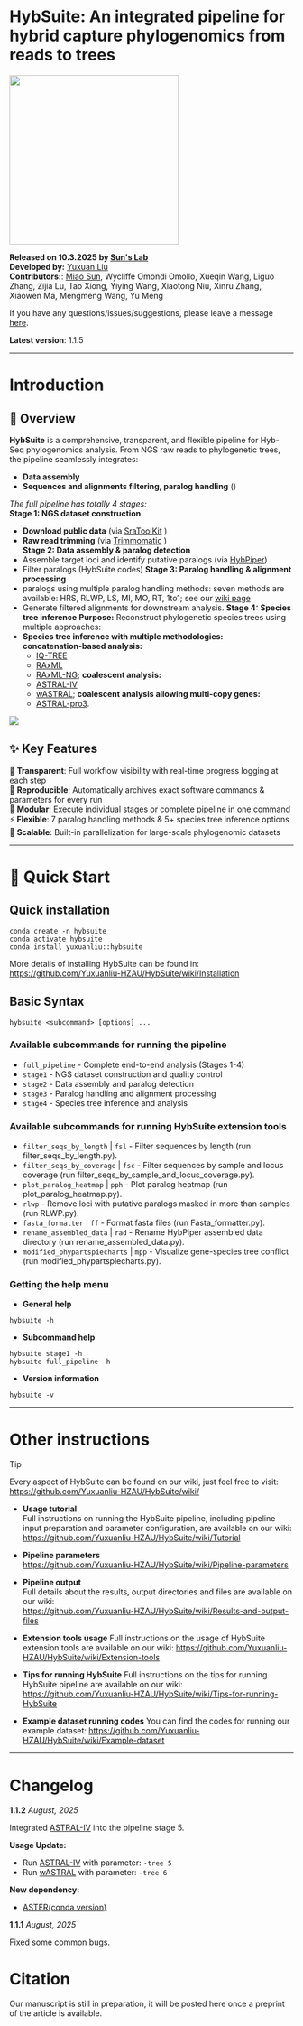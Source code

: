 # HybSuite: An integrated pipeline for hybrid capture phylogenomics from reads to trees

<img src="https://github.com/Yuxuanliu-HZAU/HybSuite/blob/master/images/HybSuite_logo.png" width="300" height="auto">

**Released on 10.3.2025 by [Sun's Lab](https://github.com/SunLab-MiaoPu)**  
**Developed by:** [Yuxuan Liu](https://github.com/Yuxuanliu-HZAU)  
**Contributors:**: [Miao Sun](https://github.com/Cactusolo), Wycliffe Omondi Omollo, Xueqin Wang, Liguo Zhang, Zijia Lu, Tao Xiong, Yiying Wang, Xiaotong Niu, Xinru Zhang, Xiaowen Ma, Mengmeng Wang, Yu Meng  

If you have any questions/issues/suggestions, please leave a message [here](https://github.com/Yuxuanliu-HZAU/HybSuite/issues).  

**Latest version**: 1.1.5

---

# Introduction

## 🧬 Overview

**HybSuite** is a comprehensive, transparent, and flexible pipeline for Hyb-Seq phylogenomics analysis. From NGS raw reads to phylogenetic trees, the pipeline seamlessly integrates:     
- **Data assembly**     
- **Sequences and alignments filtering, paralog handling** ()    


*The full pipeline has totally 4 stages:*    
**Stage 1: NGS dataset construction**    
  - **Download public data** (via [SraToolKit]() )
  - **Raw read trimming** (via [Trimmomatic]() )   
**Stage 2: Data assembly & paralog detection**    
  - Assemble target loci and identify putative paralogs (via [HybPiper](https://github.com/mossmatters/HybPiper))
  - Filter paralogs (HybSuite codes)
**Stage 3: Paralog handling & alignment processing**    
  - paralogs using multiple paralog handling methods:
    seven methods are available: HRS, RLWP, LS, MI, MO, RT, 1to1; see our [wiki page](https://github.com/Yuxuanliu-HZAU/HybSuite/wiki/Tutorial)
  - Generate filtered alignments for downstream analysis.
**Stage 4: Species tree inference**
  **Purpose:** Reconstruct phylogenetic species trees using multiple approaches:
  - **Species tree inference with multiple methodologies:**    
    **concatenation-based analysis:**    
    - [IQ-TREE](https://github.com/iqtree/iqtree2)
    - [RAxML](https://github.com/stamatak/standard-RAxML)
    - [RAxML-NG](https://github.com/amkozlov/raxml-ng);
    **coalescent analysis:**    
    - [ASTRAL-IV](https://github.com/chaoszhang/ASTER/blob/master/tutorial/astral4.md)
    - [wASTRAL](https://github.com/chaoszhang/ASTER/blob/master/tutorial/wastral.md);
    **coalescent analysis allowing multi-copy genes:**    
    - [ASTRAL-pro3](https://github.com/chaoszhang/ASTER/blob/master/tutorial/astral-pro3.md).

![](https://github.com/Yuxuanliu-HZAU/HybSuite/blob/master/images/HybSuite-workflow.png)

## ✨ Key Features

🔄 **Transparent**: Full workflow visibility with real-time progress logging at each step    
📝 **Reproducible**: Automatically archives exact software commands & parameters for every run      
🧩 **Modular**: Execute individual stages or complete pipeline in one command    
⚡ **Flexible**: 7 paralog handling methods & 5+ species tree inference options    
🚀 **Scalable**: Built-in parallelization for large-scale phylogenomic datasets    

---

# 🚀 Quick Start

## Quick installation
```
conda create -n hybsuite
conda activate hybsuite
conda install yuxuanliu::hybsuite
```

More details of installing HybSuite can be found in:    
https://github.com/Yuxuanliu-HZAU/HybSuite/wiki/Installation

## Basic Syntax
```
hybsuite <subcommand> [options] ...
```

### Available subcommands for running the pipeline

- `full_pipeline` - Complete end-to-end analysis (Stages 1-4)
- `stage1` - NGS dataset construction and quality control
- `stage2` - Data assembly and paralog detection
- `stage3` - Paralog handling and alignment processing
- `stage4` - Species tree inference and analysis

### Available subcommands for running HybSuite extension tools

- `filter_seqs_by_length` | `fsl` - Filter sequences by length (run filter_seqs_by_length.py).
- `filter_seqs_by_coverage` | `fsc` - Filter sequences by sample and locus coverage (run filter_seqs_by_sample_and_locus_coverage.py).
- `plot_paralog_heatmap` | `pph` -  Plot paralog heatmap (run plot_paralog_heatmap.py).
- `rlwp` - Remove loci with putative paralogs masked in more than <threshold> samples (run RLWP.py).
- `fasta_formatter` | `ff` - Format fasta files (run Fasta_formatter.py).
- `rename_assembled_data` | `rad` - Rename HybPiper assembled data directory (run rename_assembled_data.py).
- `modified_phypartspiecharts` | `mpp` - Visualize gene-species tree conflict (run modified_phypartspiecharts.py).

### Getting the help menu
- **General help**
```
hybsuite -h
```

- **Subcommand help**
```
hybsuite stage1 -h
hybsuite full_pipeline -h
```

- **Version information**
```
hybsuite -v
```

---

# Other instructions
> [!TIP]
> Every aspect of HybSuite can be found on our wiki, just feel free to visit:    
https://github.com/Yuxuanliu-HZAU/HybSuite/wiki/

- **Usage tutorial**    
Full instructions on running the HybSuite pipeline, including pipeline input preparation and parameter configuration, are available on our wiki:
https://github.com/Yuxuanliu-HZAU/HybSuite/wiki/Tutorial

- **Pipeline parameters**   
https://github.com/Yuxuanliu-HZAU/HybSuite/wiki/Pipeline-parameters

- **Pipeline output**    
Full details about the results, output directories and files are available on our wiki:    
https://github.com/Yuxuanliu-HZAU/HybSuite/wiki/Results-and-output-files

- **Extension tools usage**
Full instructions on the usage of HybSuite extension tools are available on our wiki:
https://github.com/Yuxuanliu-HZAU/HybSuite/wiki/Extension-tools

- **Tips for running HybSuite**
Full instructions on the tips for running HybSuite pipeline are available on our wiki:
https://github.com/Yuxuanliu-HZAU/HybSuite/wiki/Tips-for-running-HybSuite

- **Example dataset running codes**
You can find the codes for running our example dataset:
https://github.com/Yuxuanliu-HZAU/HybSuite/wiki/Example-dataset

---

# Changelog

**1.1.2** *August, 2025*

Integrated [ASTRAL-IV](https://github.com/chaoszhang/ASTER/blob/master/tutorial/astral4.md) into the pipeline stage 5.           

**Usage Update:**    
- Run [ASTRAL-IV](https://github.com/chaoszhang/ASTER/blob/master/tutorial/astral4.md) with parameter: `-tree 5`
- Run [wASTRAL](https://github.com/chaoszhang/ASTER/blob/master/tutorial/wastral.md) with parameter: `-tree 6`    

**New dependency:**     
- [ASTER(conda version)](https://github.com/chaoszhang/ASTER)

**1.1.1** *August, 2025*

Fixed some common bugs.

# Citation

Our manuscript is still in preparation, it will be posted here once a preprint of the article is available.
